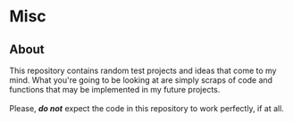 # Misc

## About
This repository contains random test projects and ideas that come to my mind.
What you're going to be looking at are simply scraps of code and functions that may be implemented in my future projects.<br><br>
Please, ***do not*** expect the code in this repository to work perfectly, if at all.